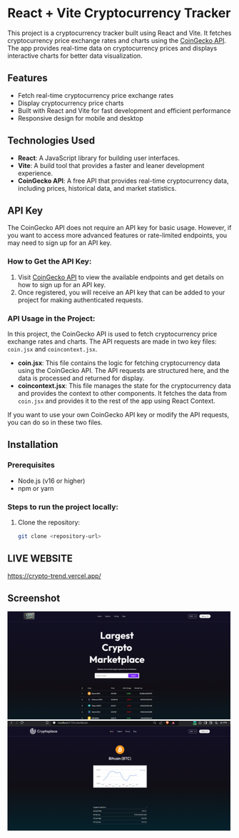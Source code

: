 # React + Vite Cryptocurrency Tracker

This project is a cryptocurrency tracker built using React and Vite. It fetches cryptocurrency price exchange rates and charts using the [CoinGecko API](https://www.coingecko.com/). The app provides real-time data on cryptocurrency prices and displays interactive charts for better data visualization.

## Features

- Fetch real-time cryptocurrency price exchange rates
- Display cryptocurrency price charts
- Built with React and Vite for fast development and efficient performance
- Responsive design for mobile and desktop

## Technologies Used

- **React**: A JavaScript library for building user interfaces.
- **Vite**: A build tool that provides a faster and leaner development experience.
- **CoinGecko API**: A free API that provides real-time cryptocurrency data, including prices, historical data, and market statistics.

## API Key

The CoinGecko API does not require an API key for basic usage. However, if you want to access more advanced features or rate-limited endpoints, you may need to sign up for an API key.

### How to Get the API Key:

1. Visit [CoinGecko API](https://www.coingecko.com/en/api) to view the available endpoints and get details on how to sign up for an API key.
2. Once registered, you will receive an API key that can be added to your project for making authenticated requests.

### API Usage in the Project:

In this project, the CoinGecko API is used to fetch cryptocurrency price exchange rates and charts. The API requests are made in two key files: `coin.jsx` and `coincontext.jsx`.

- **coin.jsx**: This file contains the logic for fetching cryptocurrency data using the CoinGecko API. The API requests are structured here, and the data is processed and returned for display.
- **coincontext.jsx**: This file manages the state for the cryptocurrency data and provides the context to other components. It fetches the data from `coin.jsx` and provides it to the rest of the app using React Context.

If you want to use your own CoinGecko API key or modify the API requests, you can do so in these two files.

## Installation

### Prerequisites

- Node.js (v16 or higher)
- npm or yarn

### Steps to run the project locally:

1. Clone the repository:
   ```bash
   git clone <repository-url>
   ```

## LIVE WEBSITE
https://crypto-trend.vercel.app/

## Screenshot


<img src="images/crypto_screenshot.png" alt="Screenshot" width="500" />
<img src="images/img2.png" alt="Screenshot" width="500" />
